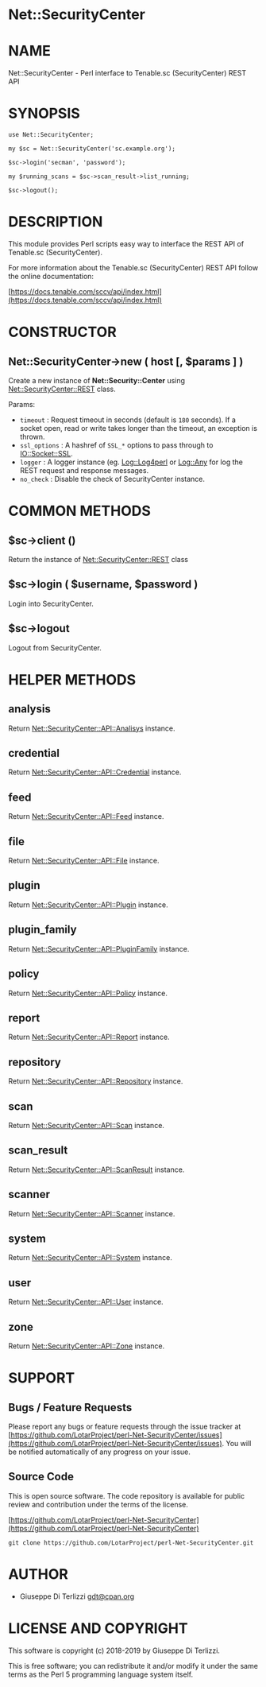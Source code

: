 # Net::SecurityCenter
# NAME

Net::SecurityCenter - Perl interface to Tenable.sc (SecurityCenter) REST API

# SYNOPSIS

    use Net::SecurityCenter;

    my $sc = Net::SecurityCenter('sc.example.org');

    $sc->login('secman', 'password');

    my $running_scans = $sc->scan_result->list_running;

    $sc->logout();

# DESCRIPTION

This module provides Perl scripts easy way to interface the REST API of Tenable.sc
(SecurityCenter).

For more information about the Tenable.sc (SecurityCenter) REST API follow the online documentation:

[https://docs.tenable.com/sccv/api/index.html](https://docs.tenable.com/sccv/api/index.html)

# CONSTRUCTOR

## Net::SecurityCenter->new ( host \[, $params \] )

Create a new instance of **Net::Security::Center** using [Net::SecurityCenter::REST](Net-SecurityCenter-REST.md) class.

Params:

- `timeout` : Request timeout in seconds (default is `180` seconds).
If a socket open, read or write takes longer than the timeout, an exception is thrown.
- `ssl_options` : A hashref of `SSL_*` options to pass through to [IO::Socket::SSL](https://metacpan.org/pod/IO::Socket::SSL).
- `logger` : A logger instance (eg. [Log::Log4perl](https://metacpan.org/pod/Log::Log4perl) or [Log::Any](https://metacpan.org/pod/Log::Any) for log
the REST request and response messages.
- `no_check` : Disable the check of SecurityCenter instance.

# COMMON METHODS

## $sc->client ()

Return the instance of [Net::SecurityCenter::REST](Net-SecurityCenter-REST.md) class

## $sc->login ( $username, $password )

Login into SecurityCenter.

## $sc->logout

Logout from SecurityCenter.

# HELPER METHODS

## analysis

Return [Net::SecurityCenter::API::Analisys](Net-SecurityCenter-API-Analisys.md) instance.

## credential

Return [Net::SecurityCenter::API::Credential](Net-SecurityCenter-API-Credential.md) instance.

## feed

Return [Net::SecurityCenter::API::Feed](Net-SecurityCenter-API-Feed.md) instance.

## file

Return [Net::SecurityCenter::API::File](Net-SecurityCenter-API-File.md) instance.

## plugin

Return [Net::SecurityCenter::API::Plugin](Net-SecurityCenter-API-Plugin.md) instance.

## plugin\_family

Return [Net::SecurityCenter::API::PluginFamily](Net-SecurityCenter-API-PluginFamily.md) instance.

## policy

Return [Net::SecurityCenter::API::Policy](Net-SecurityCenter-API-Policy.md) instance.

## report

Return [Net::SecurityCenter::API::Report](Net-SecurityCenter-API-Report.md) instance.

## repository

Return [Net::SecurityCenter::API::Repository](Net-SecurityCenter-API-Repository.md) instance.

## scan

Return [Net::SecurityCenter::API::Scan](Net-SecurityCenter-API-Scan.md) instance.

## scan\_result

Return [Net::SecurityCenter::API::ScanResult](Net-SecurityCenter-API-ScanResult.md) instance.

## scanner

Return [Net::SecurityCenter::API::Scanner](Net-SecurityCenter-API-Scanner.md) instance.

## system

Return [Net::SecurityCenter::API::System](Net-SecurityCenter-API-System.md) instance.

## user

Return [Net::SecurityCenter::API::User](Net-SecurityCenter-API-User.md) instance.

## zone

Return [Net::SecurityCenter::API::Zone](Net-SecurityCenter-API-Zone.md) instance.

# SUPPORT

## Bugs / Feature Requests

Please report any bugs or feature requests through the issue tracker
at [https://github.com/LotarProject/perl-Net-SecurityCenter/issues](https://github.com/LotarProject/perl-Net-SecurityCenter/issues).
You will be notified automatically of any progress on your issue.

## Source Code

This is open source software.  The code repository is available for
public review and contribution under the terms of the license.

[https://github.com/LotarProject/perl-Net-SecurityCenter](https://github.com/LotarProject/perl-Net-SecurityCenter)

    git clone https://github.com/LotarProject/perl-Net-SecurityCenter.git

# AUTHOR

- Giuseppe Di Terlizzi <gdt@cpan.org>

# LICENSE AND COPYRIGHT

This software is copyright (c) 2018-2019 by Giuseppe Di Terlizzi.

This is free software; you can redistribute it and/or modify it under
the same terms as the Perl 5 programming language system itself.
